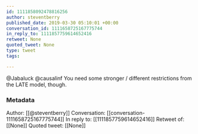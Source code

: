 ```yaml
---
id: 1111858092478816256
author: steventberry
published_date: 2019-03-30 05:10:01 +00:00
conversation_id: 1111658725167775744
in_reply_to: 1111857759614652416
retweet: None
quoted_tweet: None
type: tweet
tags:

---
```


@Jabaluck @causalinf You need some stronger / different  restrictions from the LATE model, though.

### Metadata

Author: [[@steventberry]]
Conversation: [[conversation-1111658725167775744]]
In reply to: [[1111857759614652416]]
Retweet of: [[None]]
Quoted tweet: [[None]]
